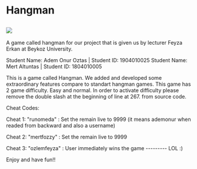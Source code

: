 # Hangman

![](https://github.com/runomeda/Hangman/blob/master/hang.jpg?raw=true)
-------------------------------------------------------------------------------------------------------
A game called hangman for our project that is given us by lecturer Feyza Erkan at Beykoz University.


Student Name: Adem Onur Oztas | Student ID: 1904010025 
Student Name: Mert Altuntas   | Student ID: 1804010005 

This is a game called Hangman.
We added and developed some extraordinary features compare to standart hangman games.
This game has 2 game difficulty. Easy and normal. In order to activate difficulty please
remove the double slash at the beginning of line at 267. from source code.

Cheat Codes:

Cheat 1: "runomeda" : Set the remain live to 9999 (it means ademonur when readed from backward and also a username)

Cheat 2: "mertfozzy" : Set the remain live to 9999

Cheat 3: "ozlemfeyza" : User immediately wins the game --------- LOL :)


Enjoy and have fun!!

